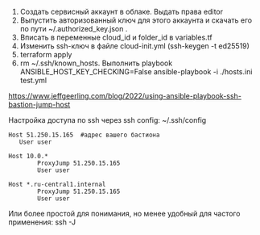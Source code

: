 1. Создать сервисный аккаунт в облаке. Выдать права editor
2. Выпустить авторизованный ключ для этого аккаунта и скачать его по пути ~/.authorized_key.json . 
3. Вписать в переменные cloud_id и folder_id в variables.tf
4. Изменить ssh-ключ в файле cloud-init.yml (ssh-keygen -t ed25519)
5. terraform apply
6. rm ~/.ssh/known_hosts. Выполнить playbook ANSIBLE_HOST_KEY_CHECKING=False ansible-playbook -i ./hosts.ini test.yml

https://www.jeffgeerling.com/blog/2022/using-ansible-playbook-ssh-bastion-jump-host

Настройка доступа по ssh через ssh config: 
~/.ssh/config
```
Host 51.250.15.165  #адрес вашего бастиона
   User user

Host 10.0.*
        ProxyJump 51.250.15.165
        User user

Host *.ru-central1.internal
        ProxyJump 51.250.15.165
        User user

```

Или более простой для понимания, но менее удобный для частого применения: ssh -J <jump server> <remote server>
